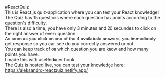 #ReactQuiz  
This is React.js quiz-application where you can test your React knowledge!  
The Quiz has 15 questions where each question has points according to the question's difficulty.  
There is also a time, you have only 3 minutes and 20 secundes to click on the right answer of every question.  
As soon as you click on one of the 4 availabale answers, you immediately get response so you can see do you correctly answered or not.   
You can keep track of on which question you are know and how many points you have.  
I made this with useReducer hook.  
The Quiz is hosted live, you can test your knowledge here: https://aleksandro-reactquiz.netlify.app/

